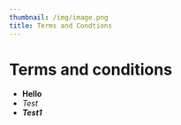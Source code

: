```yaml
---
thumbnail: /img/image.png
title: Terms and Condtions
---
```

# T﻿erms and conditions

* **H﻿ello**
* *T﻿est*
* ***T﻿est1***